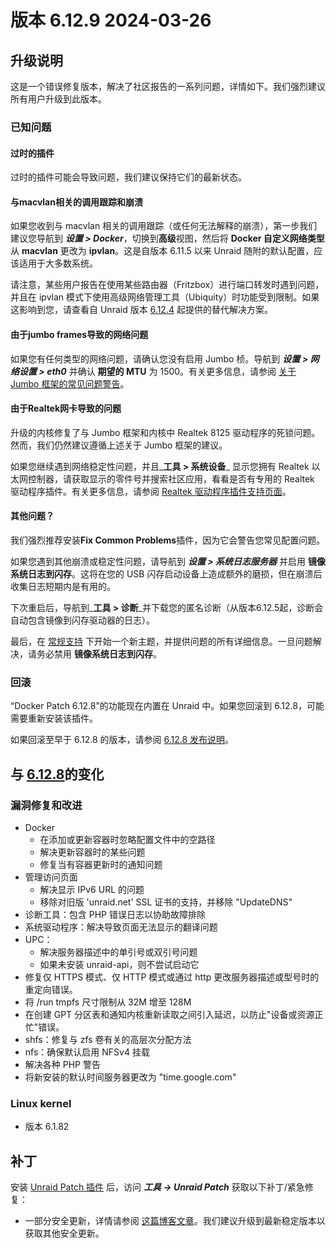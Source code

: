 # 版本 6.12.9 2024-03-26

## 升级说明

这是一个错误修复版本，解决了社区报告的一系列问题，详情如下。我们强烈建议所有用户升级到此版本。

### 已知问题

#### 过时的插件

过时的插件可能会导致问题，我们建议保持它们的最新状态。

#### 与macvlan相关的调用跟踪和崩溃

如果您收到与 macvlan 相关的调用跟踪（或任何无法解释的崩溃），第一步我们建议您导航到 _**设置 > Docker**_，切换到**高级**视图，然后将 **Docker 自定义网络类型** 从 **macvlan** 更改为 **ipvlan**。这是自版本 6.11.5 以来 Unraid 随附的默认配置，应该适用于大多数系统。

请注意，某些用户报告在使用某些路由器（Fritzbox）进行端口转发时遇到问题，并且在 ipvlan 模式下使用高级网络管理工具（Ubiquity）时功能受到限制。如果这影响到您，请查看自 Unraid 版本 [6.12.4](6.12.4.md#fix-for-macvlan-call-traces) 起提供的替代解决方案。

#### 由于jumbo frames导致的网络问题

如果您有任何类型的网络问题，请确认您没有启用 Jumbo 桢。导航到 _**设置 > 网络设置 > eth0**_ 并确认 **期望的 MTU** 为 1500。有关更多信息，请参阅 [关于 Jumbo 框架的常见问题警告](https://forums.unraid.net/topic/120220-fix-common-problems-more-information/page/2/#comment-1167702)。

#### 由于Realtek网卡导致的问题

升级的内核修复了与 Jumbo 框架和内核中 Realtek 8125 驱动程序的死锁问题。然而，我们仍然建议遵循上述关于 Jumbo 框架的建议。

如果您继续遇到网络稳定性问题，并且_**工具 > 系统设备**_ 显示您拥有 Realtek 以太网控制器，请获取显示的零件号并搜索社区应用，看看是否有专用的 Realtek 驱动程序插件。有关更多信息，请参阅 [Realtek 驱动程序插件支持页面](https://forums.unraid.net/topic/141349-plugin-realtek-r8125-r8168-and-r81526-drivers/)。

#### 其他问题？

我们强烈推荐安装**Fix Common Problems**插件，因为它会警告您常见配置问题。

如果您遇到其他崩溃或稳定性问题，请导航到 _**设置 > 系统日志服务器**_ 并启用 **镜像系统日志到闪存**。这将在您的 USB 闪存启动设备上造成额外的磨损，但在崩溃后收集日志短期内是有用的。

下次重启后，导航到_**工具 > 诊断**_并下载您的匿名诊断（从版本6.12.5起，诊断会自动包含镜像到闪存驱动器的日志）。

最后，在 [常规支持](https://forums.unraid.net/forum/55-general-support/) 下开始一个新主题，并提供问题的所有详细信息。一旦问题解决，请务必禁用 **镜像系统日志到闪存**。

### 回滚

“Docker Patch 6.12.8”的功能现在内置在 Unraid 中。如果您回滚到 6.12.8，可能需要重新安装该插件。

如果回滚至早于 6.12.8 的版本，请参阅 [6.12.8 发布说明](6.12.8.md#rolling-back)。

## 与 [6.12.8](6.12.8.md)的变化

### 漏洞修复和改进

- Docker
  - 在添加或更新容器时忽略配置文件中的空路径
  - 解决更新容器时的某些问题
  - 修复当有容器更新时的通知问题
- 管理访问页面
  - 解决显示 IPv6 URL 的问题
  - 移除对旧版 'unraid.net' SSL 证书的支持，并移除 "UpdateDNS"
- 诊断工具：包含 PHP 错误日志以协助故障排除
- 系统驱动程序：解决导致页面无法显示的翻译问题
- UPC：
  - 解决服务器描述中的单引号或双引号问题
  - 如果未安装 unraid-api，则不尝试启动它
- 修复仅 HTTPS 模式、仅 HTTP 模式或通过 http 更改服务器描述或型号时的重定向错误。
- 将 /run tmpfs 尺寸限制从 32M 增至 128M
- 在创建 GPT 分区表和通知内核重新读取之间引入延迟，以防止"设备或资源正忙"错误。
- shfs：修复与 zfs 卷有关的高层次分配方法
- nfs：确保默认启用 NFSv4 挂载
- 解决各种 PHP 警告
- 将新安装的默认时间服务器更改为 "time.google.com"

### Linux kernel

- 版本 6.1.82

## 补丁

安装 [Unraid Patch 插件](https://forums.unraid.net/topic/185560-unraid-patch-plugin/) 后，访问 _**工具 → Unraid Patch**_ 获取以下补丁/紧急修复：

- 一部分安全更新，详情请参阅 [这篇博客文章](https://unraid.net/blog/cvd)。我们建议升级到最新稳定版本以获取其他安全更新。
